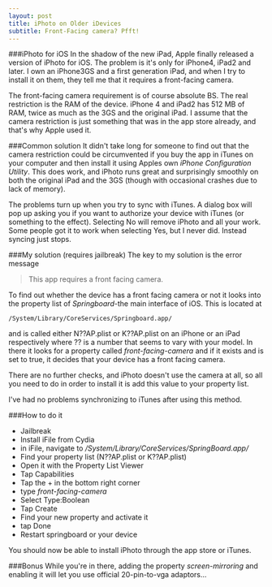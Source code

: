 ```yaml
---
layout: post
title: iPhoto on Older iDevices
subtitle: Front-Facing camera? Pfft!
---
```


###iPhoto for iOS
In the shadow of the new iPad, Apple finally released a version of iPhoto for iOS. The problem is it's only for iPhone4, iPad2 and later. I own an iPhone3GS and a first generation iPad, and when I try to install it on them, they tell me that it requires a front-facing camera.

The front-facing camera requirement is of course absolute BS. The real restriction is the RAM of the device. iPhone 4 and iPad2 has 512 MB of RAM, twice as much as the 3GS and the original iPad. I assume that the camera restriction is just something that was in the app store already, and that's why Apple used it.

###Common solution
It didn't take long for someone to find out that the camera restriction could be circumvented if you buy the app in iTunes on your computer and then install it using Apples own _iPhone Configuration Utility_. This does work, and iPhoto runs great and surprisingly smoothly on both the original iPad and the 3GS (though with occasional crashes due to lack of memory).

The problems turn up when you try to sync with iTunes. A dialog box will pop up asking you if you want to authorize your device with iTunes (or something to the effect). Selecting No will remove iPhoto and all your work. Some people got it to work when selecting Yes, but I never did. Instead syncing just stops.

###My solution (requires jailbreak)
The key to my solution is the error message
>This app requires a front facing camera.

To find out whether the device has a front facing camera or not it looks into the property list of _Springboard_-the main interface of iOS. This is located at

	/System/Library/CoreServices/Springboard.app/

and is called either N??AP.plist or K??AP.plist on an iPhone or an iPad respectively where ?? is a number that seems to vary with your model. In there it looks for a property called _front-facing-camera_ and if it exists and is set to true, it decides that your device has a front facing camera.

There are no further checks, and iPhoto doesn't use the camera at all, so all you need to do in order to install it is add this value to your property list.

I've had no problems synchronizing to iTunes after using this method.

###How to do it

- Jailbreak
- Install iFile from Cydia
- in iFile, navigate to _/System/Library/CoreServices/SpringBoard.app/_
- Find your property list (N??AP.plist or K??AP.plist)
- Open it with the Property List Viewer
- Tap Capabilities
- Tap the + in the bottom right corner
- type _front-facing-camera_
- Select Type:Boolean
- Tap Create
- Find your new property and activate it
- tap Done
- Restart springboard or your device

You should now be able to install iPhoto through the app store or iTunes.

###Bonus
While you're in there, adding the property _screen-mirroring_ and enabling it will let you use official 20-pin-to-vga adaptors...
